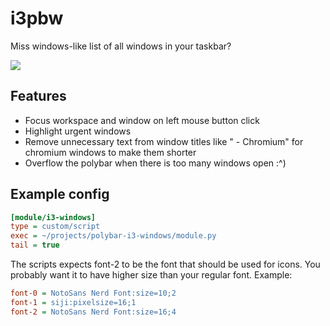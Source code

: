 # i3pbw

Miss windows-like list of all windows in your taskbar?

<img src="https://user-images.githubusercontent.com/9664601/56872872-05365f00-6a2e-11e9-8383-1849e5980b48.png">

## Features

* Focus workspace and window on left mouse button click
* Highlight urgent windows
* Remove unnecessary text from window titles like " - Chromium" for chromium windows to make them shorter
* Overflow the polybar when there is too many windows open :^)

## Example config

```ini
[module/i3-windows]
type = custom/script
exec = ~/projects/polybar-i3-windows/module.py
tail = true
```

The scripts expects font-2 to be the font that should be used for icons. You probably want it to have higher size than your regular font. Example:

```ini
font-0 = NotoSans Nerd Font:size=10;2      
font-1 = siji:pixelsize=16;1 
font-2 = NotoSans Nerd Font:size=16;4
```
